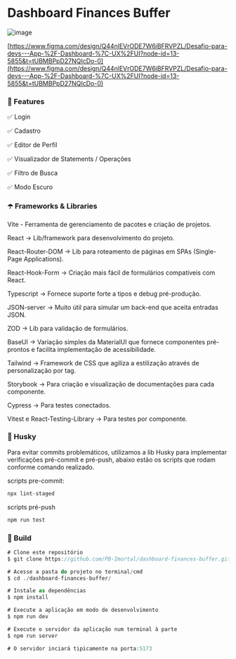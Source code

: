 # Dashboard Finances Buffer

![image](https://github.com/user-attachments/assets/8827329c-fc35-4c7b-878e-62918a9a8add)

[https://www.figma.com/design/Q44nlEVrODE7W6iBFRVPZL/Desafio-para-devs---App-%2F-Dashboard-%7C-UX%2FUI?node-id=13-5855&t=tUBMBPpD27NQIcDo-0](https://www.figma.com/design/Q44nlEVrODE7W6iBFRVPZL/Desafio-para-devs---App-%2F-Dashboard-%7C-UX%2FUI?node-id=13-5855&t=tUBMBPpD27NQIcDo-0)

### 🚀 Features

✅ Login

✅ Cadastro

✅ Editor de Perfil

✅ Visualizador de Statements / Operações

✅ Filtro de Busca

✅ Modo Escuro

### ☂️ Frameworks & Libraries

Vite - Ferramenta de gerenciamento de pacotes e criação de projetos.

React → Lib/framework para desenvolvimento do projeto.

React-Router-DOM → Lib para roteamento de páginas em SPAs (Single-Page Applications).

React-Hook-Form → Criação mais fácil de formulários compatíveis com React.

Typescript → Fornece suporte forte a tipos e debug pré-produção.

JSON-server → Muito útil para simular um back-end que aceita entradas JSON.

ZOD → Lib para validação de formulários.

BaseUI → Variação simples da MaterialUI que fornece componentes pré-prontos e facilita implementação de acessibilidade.

Tailwind → Framework de CSS que agiliza a estilização através de personalização por tag.

Storybook → Para criação e visualização de documentações para cada componente.

Cypress → Para testes conectados.

Vitest e React-Testing-Library → Para testes por componente.


### 🚩 Husky

Para evitar commits problemáticos, utilizamos a lib Husky para implementar verificações pré-commit e pré-push, abaixo estão os scripts que rodam conforme comando realizado.

scripts pre-commit:

```jsx
npx lint-staged
```

scripts pré-push

```jsx
npm run test
```

### 🔨 Build

```jsx
# Clone este repositório
$ git clone https://github.com/PB-Imortal/dashboard-finances-buffer.git

# Acesse a pasta do projeto no terminal/cmd
$ cd ./dashboard-finances-buffer/

# Instale as dependências
$ npm install

# Execute a aplicação em modo de desenvolvimento
$ npm run dev

# Execute o servidor da aplicação num terminal à parte
$ npm run server

# O servidor inciará tipicamente na porta:5173
```
